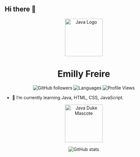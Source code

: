 ## Hi there 👋

<div align="center">

<img src="https://www.vectorlogo.zone/logos/java/java-horizontal.svg" width="120" alt="Java Logo"/>

# Emilly Freire

![GitHub followers](https://img.shields.io/github/followers/Emilly-Freire?style=social)
![Languages](https://img.shields.io/github/languages/top/Emilly-Freire/Emilly-Freire)
![Profile Views](https://komarev.com/ghpvc/?username=Emilly-Freire)

</div>

- 🌱 I’m currently learning Java, HTML, CSS, JavaScript.

<div align="center">

<img src="https://raw.githubusercontent.com/rafaelurben/Java-Duke-GIFs/master/duke-waving.gif" width="120" alt="Java Duke Mascote"/>

![GitHub stats](https://github-readme-stats.vercel.app/api?username=Emilly-Freire&show_icons=true&title_color=ffff00&text_color=f4f5f0&icon_color=ffff00&border_color=f4f5f0&bg_color=000000)

</div>
<!--
**Emilly-Freire/Emilly-Freire** is a ✨ _special_ ✨ repository because its `README.md` (this file) appears on your GitHub profile.

Here are some ideas to get you started:

- 🔭 I’m currently working on ...
- 🌱 I’m currently learning ...
- 👯 I’m looking to collaborate on ...
- 🤔 I’m looking for help with ...
- 💬 Ask me about ...
- 📫 How to reach me: ...
- 😄 Pronouns: ...
- ⚡ Fun fact: ...
-->


 <!-- shiny: {
    title_color: "ffff00",
    text_color: "f4f5f0",
    icon_color: "ffff00",
    border_color: "f4f5f0",
    bg_color: "000000",
  },
-->
